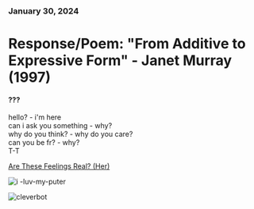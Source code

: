 ### January 30, 2024  
# Response/Poem: "From Additive to Expressive Form" - Janet Murray (1997)  

#### ??? 
hello? - i'm here   
can i ask you something - why?    
why do you think? - why do you care?   
can you be fr? - why?  
T-T  

[Are These Feelings Real? (Her)](https://youtu.be/3n5muEWaE_Q?si=xlhLSRST7qYoyrkg)  

![i -luv-my-puter](https://github.com/rwalla3/IDEA-120-responses-rwalla3/assets/157409525/28b8751a-4b98-4a11-ad10-5a90235a4153)  

![cleverbot](https://github.com/rwalla3/IDEA-120-responses-rwalla3/assets/157409525/1dbd09ae-5e48-4d3f-9038-526f4b0cdd04)  

<!--
*click* (^v^) *click* (^o^) *click* (^w^)  
this net-world is my oyster
*scroll* (^-^) *scroll* **(-_-)** *scroll* **(o_o)**  
but i am allergic to shellfish 
(o_0)...(~_0)...(x_x)

### this would suck so bad irl
You are walking along a beach in search of food..  
Ah, an oyster!  
You eat it.  
You are allergic to shellfish..   
(x_x) You died.
-->

